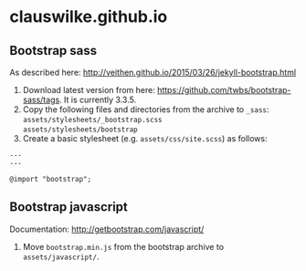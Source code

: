 # clauswilke.github.io


## Bootstrap sass

As described here: http://veithen.github.io/2015/03/26/jekyll-bootstrap.html

1. Download latest version from here: https://github.com/twbs/bootstrap-sass/tags. It is currently 3.3.5.
2. Copy the following files and directories from the archive to `_sass`:  
`assets/stylesheets/_bootstrap.scss`  
`assets/stylesheets/bootstrap`
3. Create a basic stylesheet (e.g. `assets/css/site.scss`) as follows:  
```
---
---
    
@import "bootstrap";
```


## Bootstrap javascript

Documentation: http://getbootstrap.com/javascript/

1. Move `bootstrap.min.js` from the bootstrap archive to `assets/javascript/`.
